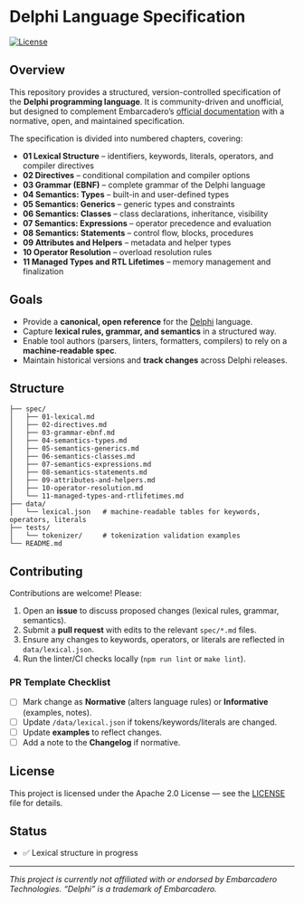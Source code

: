 # Delphi Language Specification

[![License](https://img.shields.io/badge/License-Apache_2.0-blue.svg)](LICENSE)


## Overview

This repository provides a structured, version-controlled specification of the **Delphi programming language**. It is community-driven and unofficial, but designed to complement Embarcadero’s [official documentation](https://docwiki.embarcadero.com/RADStudio/en/Delphi_Language_Reference) with a normative, open, and maintained specification.

The specification is divided into numbered chapters, covering:

* **01 Lexical Structure** – identifiers, keywords, literals, operators, and compiler directives
* **02 Directives** – conditional compilation and compiler options
* **03 Grammar (EBNF)** – complete grammar of the Delphi language
* **04 Semantics: Types** – built-in and user-defined types
* **05 Semantics: Generics** – generic types and constraints
* **06 Semantics: Classes** – class declarations, inheritance, visibility
* **07 Semantics: Expressions** – operator precedence and evaluation
* **08 Semantics: Statements** – control flow, blocks, procedures
* **09 Attributes and Helpers** – metadata and helper types
* **10 Operator Resolution** – overload resolution rules
* **11 Managed Types and RTL Lifetimes** – memory management and finalization

## Goals

* Provide a **canonical, open reference** for the [Delphi](http://embarcadero.com/products/delphi) language.
* Capture **lexical rules, grammar, and semantics** in a structured way.
* Enable tool authors (parsers, linters, formatters, compilers) to rely on a **machine-readable spec**.
* Maintain historical versions and **track changes** across Delphi releases.

## Structure

```
├── spec/
│   ├── 01-lexical.md
│   ├── 02-directives.md
│   ├── 03-grammar-ebnf.md
│   ├── 04-semantics-types.md
│   ├── 05-semantics-generics.md
│   ├── 06-semantics-classes.md
│   ├── 07-semantics-expressions.md
│   ├── 08-semantics-statements.md
│   ├── 09-attributes-and-helpers.md
│   ├── 10-operator-resolution.md
│   └── 11-managed-types-and-rtlifetimes.md
├── data/
│   └── lexical.json   # machine-readable tables for keywords, operators, literals
├── tests/
│   └── tokenizer/     # tokenization validation examples
└── README.md
```

## Contributing

Contributions are welcome! Please:

1. Open an **issue** to discuss proposed changes (lexical rules, grammar, semantics).
2. Submit a **pull request** with edits to the relevant `spec/*.md` files.
3. Ensure any changes to keywords, operators, or literals are reflected in `data/lexical.json`.
4. Run the linter/CI checks locally (`npm run lint` or `make lint`).

### PR Template Checklist

* [ ] Mark change as **Normative** (alters language rules) or **Informative** (examples, notes).
* [ ] Update `/data/lexical.json` if tokens/keywords/literals are changed.
* [ ] Update **examples** to reflect changes.
* [ ] Add a note to the **Changelog** if normative.

## License

This project is licensed under the Apache 2.0 License — see the [LICENSE](LICENSE) file for details.

## Status

* ✅ Lexical structure in progress


---

*This project is currently not affiliated with or endorsed by Embarcadero Technologies. “Delphi” is a trademark of Embarcadero.*
